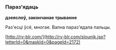 ### Параз'ядаць
**дзеяслоў, закончанае трыванне**

Раз'есці ўсё, многае. Вапна параз'ядала пальцы.

<a rel="author">[http://rv-blr.com/](http://rv-blr.com/slounik.jsp?letterId=0&maskId=0&pageId=2172)</a>
